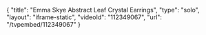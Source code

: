 {
    "title": "Emma Skye  Abstract Leaf Crystal Earrings",
    "type": "solo",
    "layout": "iframe-static",
    "videoId": "112349067",
    "url": "\/tvpembed\/112349067"
}